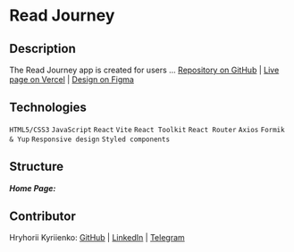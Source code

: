 # Read Journey

## Description

The Read Journey app is created for users ...
[Repository on GitHub](https://github.com/kyr13nko/read-journey-app) | [Live page on Vercel](https://read-journey-app.vercel.app/register) | [Design on Figma](https://www.figma.com/design/z3m0rdBcEfLTJUBDkAKhWQ/ReadJourney)

## Technologies

`HTML5/CSS3` `JavaScript` `React` `Vite` `React Toolkit` `React Router` `Axios` `Formik & Yup` `Responsive design` `Styled components`

## Structure

**_Home Page:_** 

## Contributor

Hryhorii Kyriienko: [GitHub](https://github.com/kyr13nko) | [LinkedIn](https://www.linkedin.com/in/hryhorii-kyriienko/) | [Telegram](https://t.me/kyr13nko)

